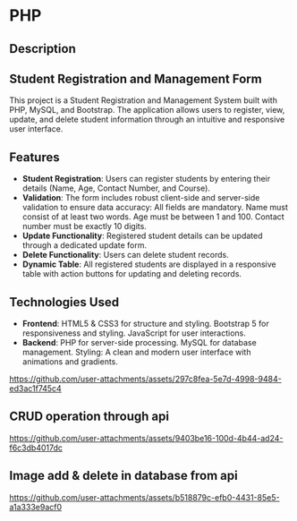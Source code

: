 # PHP

## Description

## Student Registration and Management Form

This project is a Student Registration and Management System built with PHP, MySQL, and Bootstrap. The application allows users to register, view, update, and delete student information through an intuitive and responsive user interface.

## Features

- **Student Registration**: Users can register students by entering their details (Name, Age, Contact Number, and Course).
- **Validation**: The form includes robust client-side and server-side validation to ensure data accuracy:
All fields are mandatory.
Name must consist of at least two words.
Age must be between 1 and 100.
Contact number must be exactly 10 digits.
- **Update Functionality**: Registered student details can be updated through a dedicated update form.
- **Delete Functionality**: Users can delete student records.
- **Dynamic Table**: All registered students are displayed in a responsive table with action buttons for updating and deleting records.
## Technologies Used
- **Frontend**:
HTML5 & CSS3 for structure and styling.
Bootstrap 5 for responsiveness and styling.
JavaScript for user interactions.
- **Backend**:
PHP for server-side processing.
MySQL for database management.
Styling:
A clean and modern user interface with animations and gradients.

<!--<img src="https://github.com/user-attachments/assets/0b27d5a1-0dea-4d44-add6-02e2712db11e" width = 60%>
<img src="https://github.com/user-attachments/assets/0b27d5a1-0dea-4d44-add6-02e2712db11e" width = 60%>-->
<!--https://github.com/user-attachments/assets/4feb0199-6889-41da-8f7a-7561d0be37df-->
<!--https://github.com/user-attachments/assets/72f047b8-40f8-404c-93a2-7a93d13ca07a-->

https://github.com/user-attachments/assets/297c8fea-5e7d-4998-9484-ed3ac1f745c4

## CRUD operation through api
https://github.com/user-attachments/assets/9403be16-100d-4b44-ad24-f6c3db4017dc

## Image add & delete in database from api
https://github.com/user-attachments/assets/b518879c-efb0-4431-85e5-a1a333e9acf0